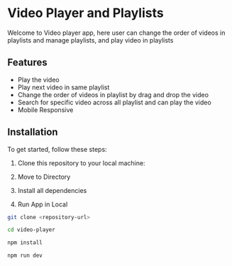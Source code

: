 # Video Player and Playlists

Welcome to Video player app, here user can change the order of videos in playlists and manage playlists, and play video in playlists

## Features

- Play the video
- Play next video in same playlist
- Change the order of videos in playlist by drag and drop the video
- Search for specific video across all playlist and can play the video
- Mobile Responsive

## Installation

To get started, follow these steps:

1. Clone this repository to your local machine:

2. Move to Directory

3. Install all dependencies

4. Run App in Local

```bash
git clone <repository-url>

cd video-player

npm install

npm run dev
```

